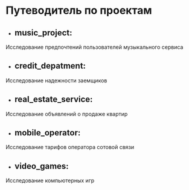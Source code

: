 # Путеводитель по проектам

- ## music_project: 
Исследование предпочтений пользователей музыкального сервиса
- ## credit_depatment:
Исследование надежности заемщиков 
- ## real_estate_service:
Исследование объявлений о продаже квартир
- ## mobile_operator:
Исследование тарифов оператора сотовой связи
- ## video_games:
Исследование компьютерных игр
